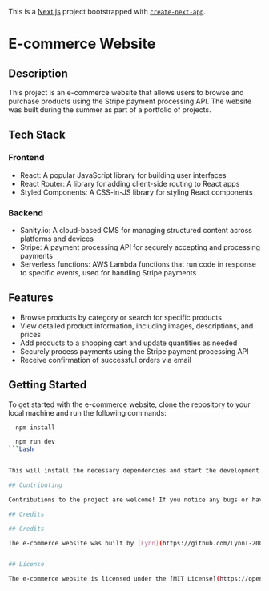 This is a [Next.js](https://nextjs.org/) project bootstrapped with [`create-next-app`](https://github.com/vercel/next.js/tree/canary/packages/create-next-app).

# E-commerce Website

## Description

This project is an e-commerce website that allows users to browse and purchase products using the Stripe payment processing API. The website was built during the summer as part of a portfolio of projects.

## Tech Stack

### Frontend

- React: A popular JavaScript library for building user interfaces
- React Router: A library for adding client-side routing to React apps
- Styled Components: A CSS-in-JS library for styling React components

### Backend

- Sanity.io: A cloud-based CMS for managing structured content across platforms and devices
- Stripe: A payment processing API for securely accepting and processing payments
- Serverless functions: AWS Lambda functions that run code in response to specific events, used for handling Stripe payments

## Features

- Browse products by category or search for specific products
- View detailed product information, including images, descriptions, and prices
- Add products to a shopping cart and update quantities as needed
- Securely process payments using the Stripe payment processing API
- Receive confirmation of successful orders via email

## Getting Started

To get started with the e-commerce website, clone the repository to your local machine and run the following commands:

```bash
  npm install
```

````bash
  npm run dev
```bash


This will install the necessary dependencies and start the development server. You will also need to set up a Stripe account and add your API keys to the `.env` file in the root directory.

## Contributing

Contributions to the project are welcome! If you notice any bugs or have any suggestions for new features, please submit an issue or a pull request.

## Credits

## Credits

The e-commerce website was built by [Lynn](https://github.com/LynnT-2003) as part of a summer portfolio of projects. Check out some of my awesome other projects at [https://github.com/LynnT-2003?tab=repositories](https://github.com/LynnT-2003?tab=repositories).


## License

The e-commerce website is licensed under the [MIT License](https://opensource.org/licenses/MIT).

````
